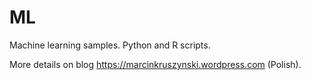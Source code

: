# ML

Machine learning samples. Python and R scripts. 

More details on blog https://marcinkruszynski.wordpress.com (Polish).